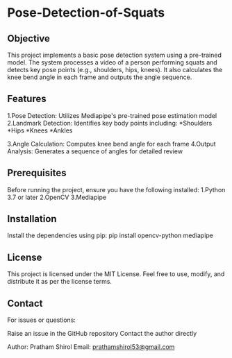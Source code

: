 # Pose-Detection-of-Squats

## Objective
This project implements a basic pose detection system using a pre-trained model. The system processes a video of a person performing squats and detects key pose points (e.g., shoulders, hips, knees). It also calculates the knee bend angle in each frame and outputs the angle sequence.


## Features
1.Pose Detection: Utilizes Mediapipe's pre-trained pose estimation model
2.Landmark Detection: Identifies key body points including:
     *Shoulders
     *Hips
     *Knees
     *Ankles

3.Angle Calculation: Computes knee bend angle for each frame
4.Output Analysis: Generates a sequence of angles for detailed review

## Prerequisites
Before running the project, ensure you have the following installed:
1.Python 3.7 or later
2.OpenCV
3.Mediapipe


## Installation
Install the dependencies using pip:
pip install opencv-python mediapipe


## License
This project is licensed under the MIT License. Feel free to use, modify, and distribute it as per the license terms.

## Contact
For issues or questions:

Raise an issue in the GitHub repository
Contact the author directly

Author: Pratham Shirol
Email: prathamshirol53@gmail.com
